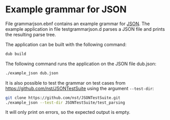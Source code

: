 # Example grammar for JSON

File grammarjson.ebnf contains an example grammar for
[JSON](https://www.json.org/json-en.html). The example application in
file testgrammarjson.d parses a JSON file and prints the resulting
parse tree.

The application can be built with the following command:
```sh
dub build
```

The following command runs the application on the JSON file dub.json:
```sh
./example_json dub.json
```

It is also possible to test the grammar on test cases from
https://github.com/nst/JSONTestSuite using the argument `--test-dir`:
```sh
git clone https://github.com/nst/JSONTestSuite.git
./example_json --test-dir JSONTestSuite/test_parsing
```
It will only print on errors, so the expected output is empty.
